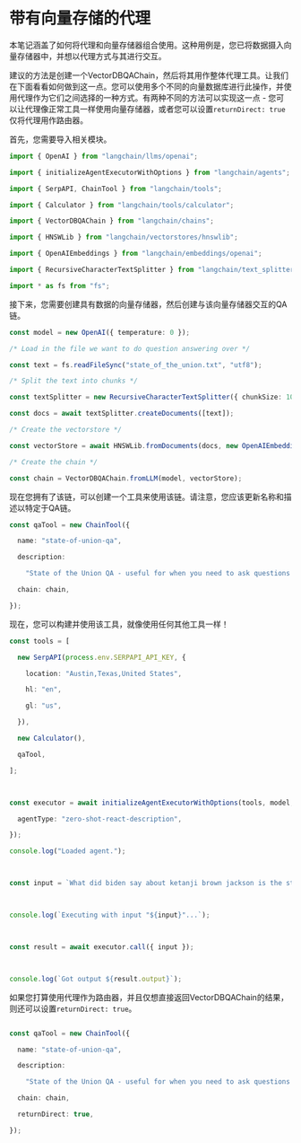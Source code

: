 # 带有向量存储的代理


本笔记涵盖了如何将代理和向量存储器组合使用。这种用例是，您已将数据摄入向量存储器中，并想以代理方式与其进行交互。


建议的方法是创建一个VectorDBQAChain，然后将其用作整体代理工具。让我们在下面看看如何做到这一点。您可以使用多个不同的向量数据库进行此操作，并使用代理作为它们之间选择的一种方式。有两种不同的方法可以实现这一点 - 您可以让代理像正常工具一样使用向量存储器，或者您可以设置`returnDirect: true`仅将代理用作路由器。


首先，您需要导入相关模块。


```typescript
import { OpenAI } from "langchain/llms/openai";

import { initializeAgentExecutorWithOptions } from "langchain/agents";

import { SerpAPI, ChainTool } from "langchain/tools";

import { Calculator } from "langchain/tools/calculator";

import { VectorDBQAChain } from "langchain/chains";

import { HNSWLib } from "langchain/vectorstores/hnswlib";

import { OpenAIEmbeddings } from "langchain/embeddings/openai";

import { RecursiveCharacterTextSplitter } from "langchain/text_splitter";

import * as fs from "fs";

```



接下来，您需要创建具有数据的向量存储器，然后创建与该向量存储器交互的QA链。


```typescript
const model = new OpenAI({ temperature: 0 });

/* Load in the file we want to do question answering over */

const text = fs.readFileSync("state_of_the_union.txt", "utf8");

/* Split the text into chunks */

const textSplitter = new RecursiveCharacterTextSplitter({ chunkSize: 1000 });

const docs = await textSplitter.createDocuments([text]);

/* Create the vectorstore */

const vectorStore = await HNSWLib.fromDocuments(docs, new OpenAIEmbeddings());

/* Create the chain */

const chain = VectorDBQAChain.fromLLM(model, vectorStore);

```



现在您拥有了该链，可以创建一个工具来使用该链。请注意，您应该更新名称和描述以特定于QA链。


```typescript
const qaTool = new ChainTool({

  name: "state-of-union-qa",

  description:

    "State of the Union QA - useful for when you need to ask questions about the most recent state of the union address.",

  chain: chain,

});

```



现在，您可以构建并使用该工具，就像使用任何其他工具一样！


```typescript
const tools = [

  new SerpAPI(process.env.SERPAPI_API_KEY, {

    location: "Austin,Texas,United States",

    hl: "en",

    gl: "us",

  }),

  new Calculator(),

  qaTool,

];



const executor = await initializeAgentExecutorWithOptions(tools, model, {

  agentType: "zero-shot-react-description",

});

console.log("Loaded agent.");



const input = `What did biden say about ketanji brown jackson is the state of the union address?`;



console.log(`Executing with input "${input}"...`);



const result = await executor.call({ input });



console.log(`Got output ${result.output}`);

```



如果您打算使用代理作为路由器，并且仅想直接返回VectorDBQAChain的结果，则还可以设置`returnDirect: true`。


```typescript

const qaTool = new ChainTool({

  name: "state-of-union-qa",

  description:

    "State of the Union QA - useful for when you need to ask questions about the most recent state of the union address.",

  chain: chain,

  returnDirect: true,

});

```

